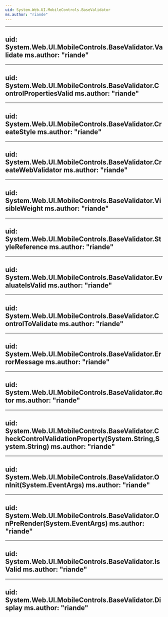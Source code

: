 ```yaml
---
uid: System.Web.UI.MobileControls.BaseValidator
ms.author: "riande"
---
```


---
uid: System.Web.UI.MobileControls.BaseValidator.Validate
ms.author: "riande"
---

---
uid: System.Web.UI.MobileControls.BaseValidator.ControlPropertiesValid
ms.author: "riande"
---

---
uid: System.Web.UI.MobileControls.BaseValidator.CreateStyle
ms.author: "riande"
---

---
uid: System.Web.UI.MobileControls.BaseValidator.CreateWebValidator
ms.author: "riande"
---

---
uid: System.Web.UI.MobileControls.BaseValidator.VisibleWeight
ms.author: "riande"
---

---
uid: System.Web.UI.MobileControls.BaseValidator.StyleReference
ms.author: "riande"
---

---
uid: System.Web.UI.MobileControls.BaseValidator.EvaluateIsValid
ms.author: "riande"
---

---
uid: System.Web.UI.MobileControls.BaseValidator.ControlToValidate
ms.author: "riande"
---

---
uid: System.Web.UI.MobileControls.BaseValidator.ErrorMessage
ms.author: "riande"
---

---
uid: System.Web.UI.MobileControls.BaseValidator.#ctor
ms.author: "riande"
---

---
uid: System.Web.UI.MobileControls.BaseValidator.CheckControlValidationProperty(System.String,System.String)
ms.author: "riande"
---

---
uid: System.Web.UI.MobileControls.BaseValidator.OnInit(System.EventArgs)
ms.author: "riande"
---

---
uid: System.Web.UI.MobileControls.BaseValidator.OnPreRender(System.EventArgs)
ms.author: "riande"
---

---
uid: System.Web.UI.MobileControls.BaseValidator.IsValid
ms.author: "riande"
---

---
uid: System.Web.UI.MobileControls.BaseValidator.Display
ms.author: "riande"
---
